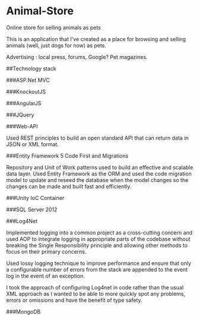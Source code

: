 Animal-Store
============

Online store for selling animals as pets

This is an application that I've created as a place for browsing and selling animals (well, just dogs for now) as pets.

Advertising : local press, forums, Google? Pet magazines.


##Technology stack

###ASP.Net MVC

###KnockoutJS

###AngularJS

###JQuery

###Web-API

Used REST principles to build an open standard API that can return data in JSON or XML format.

###Entity Framework 5 Code First and Migrations

Repository and Unit of Work patterns used to build an effective and scalable data layer. Used Entity Framework as the ORM and used the code migration model to update and reseed the database when the model changes so the changes can be made and built fast and efficiently.

###Unity IoC Container


###SQL Server 2012


###Log4Net

Implemented logging into a common project as a cross-cutting concern and used AOP to integrate logging in appropriate parts of the codebase without breaking the Single Responsibility principle and allowing other methods to focus on their primary concerns.

Used lossy logging technique to improve performance and ensure that only a configurable number of errors from the stack are appended to the event log in the event of an exception.

I took the approach of configuring Log4net in code rather than the usual XML approach as I wanted to be able to more quickly spot any problems, errors or omissions and have the benefit of type safety.

###MongoDB